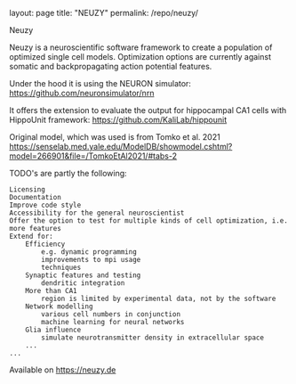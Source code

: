 layout: page
title: "NEUZY"
permalink: /repo/neuzy/

Neuzy

Neuzy is a neuroscientific software framework to create a population of optimized single cell models. Optimization options are currently against somatic and backpropagating action potential features.

Under the hood it is using the NEURON simulator: https://github.com/neuronsimulator/nrn

It offers the extension to evaluate the output for hippocampal CA1 cells with HippoUnit framework: https://github.com/KaliLab/hippounit

Original model, which was used is from Tomko et al. 2021 https://senselab.med.yale.edu/ModelDB/showmodel.cshtml?model=266901&file=/TomkoEtAl2021/#tabs-2

TODO's are partly the following:

    Licensing
    Documentation
    Improve code style
    Accessibility for the general neuroscientist
    Offer the option to test for multiple kinds of cell optimization, i.e. more features
    Extend for:
        Efficiency
            e.g. dynamic programming
            improvements to mpi usage
            techniques
        Synaptic features and testing
            dendritic integration
        More than CA1
            region is limited by experimental data, not by the software
        Network modelling
            various cell numbers in conjunction
            machine learning for neural networks
        Glia influence
            simulate neurotransmitter density in extracellular space
        ...
    ...

Available on https://neuzy.de
